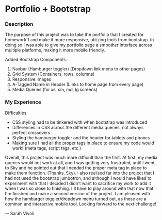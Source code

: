 # Portfolio + Bootstrap

### Description

The purpose of this project was to take the portfolio that I created for homework 1 and make it more responsive, utilizing tools from bootstrap. In doing so I was able to give my portfolio page a smoother interface across multiple platforms, making it more mobile friendly.

Added Bootstrap Components:
1. Navbar
    (Hamburger toggler)
    (Dropdown link menu to other pages)
2. Grid System
    (Containers, rows, columns)
3. Responsive Images
4. A-Tagged Name in Header
    (Links to home page from every page)
5. Media Queries
    (for xs, sm, md, lg screens)

### My Experience

Difficulties
* CSS styling had to be tinkered with when bootstrap was introduced
* Differences in CSS across the different media queries, not always perfect crossovers
* Styling the hamburger toggler and the header for tablets and phones
* Making sure I had all the proper tags in place to ensure my code would work! (meta tags, script tags, etc.)

Overall, this project was much more difficult than the first. At first, my media queries would not work at all, and I was getting very frustrated, until I went to Sky and he pointed out that I needed the proper meta tag in place to make them function. (Thanks, Sky). I also realised far into the project that I had not used the bootstrap jumbotron, and although I would have liked to experiment with that I decided I didn't want to sacrifice my work to add it when I was so close to finishing. I'll have to play around with that now that I'm finished and make a second version of the project. I am pleased with how the hamburger toggler/dropdown menu turned out, as those are a common and interactive mobile tool. Looking forward to the next challenge!

-- Sarah Vivoli


